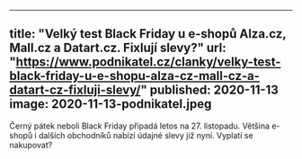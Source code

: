 
---
title: "Velký test Black Friday u e-shopů Alza.cz, Mall.cz a Datart.cz. Fixlují slevy?"
url: "https://www.podnikatel.cz/clanky/velky-test-black-friday-u-e-shopu-alza-cz-mall-cz-a-datart-cz-fixluji-slevy/"
published: 2020-11-13
image: 2020-11-13-podnikatel.jpeg
---

Černý pátek neboli Black Friday připadá letos na 27. listopadu. Většina e-shopů i dalších obchodníků nabízí údajné slevy již nyní. Vyplatí se nakupovat?
